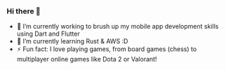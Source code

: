 ### Hi there 👋

- 🔭 I’m currently working to brush up my mobile app development skills using Dart and Flutter
- 🌱 I’m currently learning Rust & AWS :D
- ⚡ Fun fact: I love playing games, from board games (chess) to multiplayer online games like Dota 2 or Valorant!
